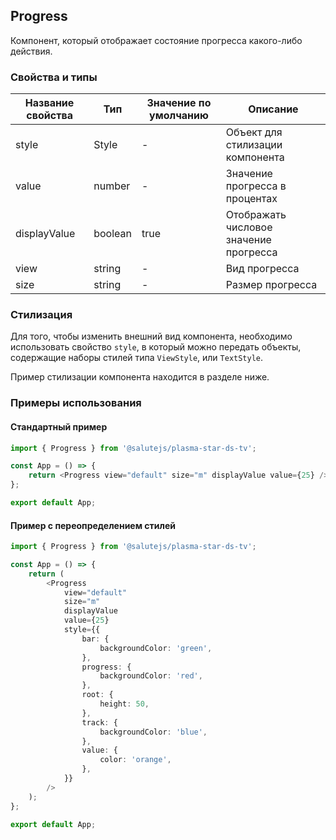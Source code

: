 ## Progress

Компонент, который отображает состояние прогресса какого-либо действия.

### Свойства и типы

| Название свойства | Тип     | Значение по умолчанию | Описание                               |
| ----------------- | ------- | --------------------- | -------------------------------------- |
| style             | Style   | -                     | Объект для стилизации компонента       |
| value             | number  | -                     | Значение прогресса в процентах         |
| displayValue      | boolean | true                  | Отображать числовое значение прогресса |
| view              | string  | -                     | Вид прогресса                          |
| size              | string  | -                     | Размер прогресса                       |

### Стилизация

Для того, чтобы изменить внешний вид компонента, необходимо использовать свойство `style`, в который можно передать объекты, содержащие наборы стилей типа `ViewStyle`, или `TextStyle`.

Пример стилизации компонента находится в разделе ниже.

### Примеры использования

#### Стандартный пример

```ts
import { Progress } from '@salutejs/plasma-star-ds-tv';

const App = () => {
    return <Progress view="default" size="m" displayValue value={25} />;
};

export default App;
```

#### Пример с переопределением стилей

```ts
import { Progress } from '@salutejs/plasma-star-ds-tv';

const App = () => {
    return (
        <Progress
            view="default"
            size="m"
            displayValue
            value={25}
            style={{
                bar: {
                    backgroundColor: 'green',
                },
                progress: {
                    backgroundColor: 'red',
                },
                root: {
                    height: 50,
                },
                track: {
                    backgroundColor: 'blue',
                },
                value: {
                    color: 'orange',
                },
            }}
        />
    );
};

export default App;
```
